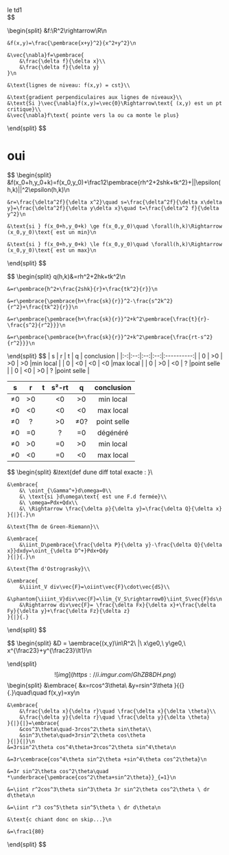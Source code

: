 $$
% \global\newcommand{\n}{\\ \ \\}
% \global\newcommand{\embrace}[3]{
%     \left#2
%         \begin{split}
%             #1
%         \end{split}
%     \right#3
% }
% \global\newcommand{\aembrace}[1]{
%     \embrace{#1}{\{}{\}}
% }
% \global\newcommand{\pembrace}[1]{
%     \embrace{#1}{(}{)}
% }
% \global\newcommand{\cembrace}[1]{
%     \embrace{#1}{[}{]}
% }
% \global\newcommand{\vec}[1]{\overrightarrow{#1}}
$$
le td1  
$$

\begin{split}
    &f:\R^2\rightarrow\R\n

    &f(x,y)=\frac{\pembrace{x+y}^2}{x^2+y^2}\n

    &\vec{\nabla}f=\pembrace{
        &\frac{\delta f}{\delta x}\\
        &\frac{\delta f}{\delta y}
    }\n

    &\text{lignes de niveau: f(x,y) = cst}\\

    &\text{gradient perpendiculaires aux lignes de niveaux}\\
    &\text{Si }\vec{\nabla}f(x,y)=\vec{0}\Rightarrow\text{ (x,y) est un pt critique}\\
    &\vec{\nabla}f\text{ pointe vers la ou ca monte le plus}
\end{split}
$$

# oui
$$
\begin{split}
    &f(x_0+h,y_0+k)=f(x_0,y_0)+\frac12\pembrace{rh^2+2shk+tk^2}+||\epsilon(h,k)||^2\epsilon(h,k)\n

    &r=\frac{\delta^2f}{\delta x^2}\quad s=\frac{\delta^2f}{\delta x\delta y}=\frac{\delta^2f}{\delta y\delta x}\quad t=\frac{\delta^2 f}{\delta y^2}\n
    
    &\text{si } f(x_0+h,y_0+k) \ge f(x_0,y_0)\quad \forall(h,k)\Rightarrow (x_0,y_0)\text{ est un min}\n

    &\text{si } f(x_0+h,y_0+k) \le f(x_0,y_0)\quad \forall(h,k)\Rightarrow (x_0,y_0)\text{ est un max}\n
\end{split}
$$

$$
\begin{split}
    q(h,k)&=rh^2+2hk+tk^2\n
    
    &=r\pembrace{h^2+\frac{2shk}{r}+\frac{tk^2}{r}}\n
    
    &=r\pembrace{\pembrace{h+\frac{sk}{r}}^2-\frac{s^2k^2}{r^2}+\frac{tk^2}{r}}\n

    &=r\pembrace{\pembrace{h+\frac{sk}{r}}^2+k^2\pembrace{\frac{t}{r}-\frac{s^2}{r^2}}}\n

    &=r\pembrace{\pembrace{h+\frac{sk}{r}}^2+k^2\pembrace{\frac{rt-s^2}{r^2}}}\n
\end{split}
$$
| s | r  | t  | q  | conclusion |
|:-:|:--:|:--:|:--:|:----------:|
| 0 | >0 | >0 | >0 |min local   |
| 0 | <0 | <0 | <0 |max local   |
| 0 | >0 | <0 | ?  |point selle |
| 0 | <0 | >0 | ?  |point selle |  

| s  | r  | t | s²-rt| q   | conclusion  |
|:--:|:--:|:-:|:----:|:---:|:-----------:|
| ≠0 | >0 |   | <0   | >0  | min local   |
| ≠0 | <0 |   | <0   | <0  | max local   |
| ≠0 | ?  |   | >0   | ≠0? | point selle |
| ≠0 | =0 |   | ?    | =0  | dégénéré    |
| ≠0 | >0 |   | =0   | >0  | min local   |
| ≠0 | <0 |   | =0   | <0  | max local   |

$$
\begin{split}
    &\text{def dune diff total exacte : }\\
    
    &\embrace{
        &\ \oint_{\Gamma^+}d\omega=0\\
        &\ \text{si }d\omega\text{ est une F.d fermée}\\
        &\ \omega=Pdx+Qdx\\
        &\ \Rightarrow \frac{\delta p}{\delta y}=\frac{\delta Q}{\delta x}
    }{|}{.}\n

    &\text{Thm de Green-Riemann}\\

    &\embrace{
        &\iint_D\pembrace{\frac{\delta P}{\delta y}-\frac{\delta Q}{\delta x}}dxdy=\oint_{\delta D^+}Pdx+Qdy
    }{|}{.}\n

    &\text{Thm d'Ostrograsky}\\
    
    &\embrace{
        &\iiint_V div\vec{F}=\oiint\vec{F}\cdot\vec{dS}\\
        &\phantom{\iiint_V}div\vec{F}=\lim_{V_S\rightarrow0}\iint_S\vec{F}ds\n
        &\Rightarrow div\vec{F}= \frac{\delta Fx}{\delta x}+\frac{\delta Fy}{\delta y}+\frac{\delta Fz}{\delta z}
    }{|}{.}
\end{split}
$$

$$
\begin{split}
    &D = \aembrace{(x,y)\in\R^2\ |\ x\ge0,\ y\ge0,\ x^{\frac23}+y^{\frac23}\lt1}\n
    
\end{split}
$$
![img](https://i.imgur.com/GhZB8DH.png)
$$
\begin{split}
    &\embrace{
        &x=rcos^3\theta\\
        &y=rsin^3\theta
    }{\{}{.}\quad\quad f(x,y)=xy\n

    &\embrace{
        &\frac{\delta x}{\delta r}\quad \frac{\delta x}{\delta \theta}\\
        &\frac{\delta y}{\delta r}\quad \frac{\delta y}{\delta \theta}
    }{|}{|}=\embrace{
        &cos^3\theta\quad-3rcos^2\theta sin\theta\\
        &sin^3\theta\quad+3rsin^2\theta cos\theta
    }{|}{|}\n
    &=3rsin^2\theta cos^4\theta+3rcos^2\theta sin^4\theta\n
    
    &=3r\cembrace{cos^4\theta sin^2\theta +sin^4\theta cos^2\theta}\n

    &=3r sin^2\theta cos^2\theta\quad *\underbrace{\pembrace{cos^2\theta+sin^2\theta}}_{=1}\n

    &=\iint r^2cos^3\theta sin^3\theta 3r sin^2\theta cos^2\theta \ dr d\theta\n

    &=\iint r^3 cos^5\theta sin^5\theta \ dr d\theta\n

    &\text{c chiant donc on skip...}\n

    &=\frac1{80}
\end{split}
$$
